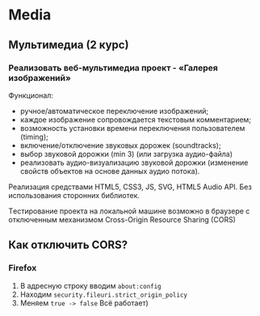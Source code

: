# Media
## Мультимедиа (2 курс)
### Реализовать веб-мультимедиа проект - «Галерея изображений»
Функционал:
- ручное/автоматическое переключение изображений;
- каждое изображение сопровождается текстовым комментарием;
- возможность установки времени переключения пользователем (timing);
- включение/отключение звуковых дорожек (soundtracks);
- выбор звуковой дорожки (min 3) (или загрузка аудио-файла)
- реализовать аудио-визуализацию звуковой дорожки (изменение свойств объектов на основе данных аудио потока). 

Реализация средствами HTML5, CSS3, JS, SVG, HTML5 Audio API. Без использования сторонних библиотек.

Tестирование проекта на локальной машине возможно в браузере с отключенным механизмом Cross-Origin Resource Sharing (CORS) 
## Как отключить CORS?
### Firefox
1. В адресную строку вводим ``` about:config ```
2. Находим ```security.fileuri.strict_origin_policy ```
3. Меняем ```true -> false```
Всё работает)

